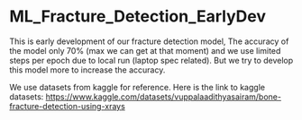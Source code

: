 # ML_Fracture_Detection_EarlyDev
This is early development of our fracture detection model, The accuracy of the model only 70% (max we can get at that moment) and we use limited steps per epoch due to local run (laptop spec related). But we try to develop this model more to increase the accuracy.

We use datasets from kaggle for reference. Here is the link to kaggle datasets: https://www.kaggle.com/datasets/vuppalaadithyasairam/bone-fracture-detection-using-xrays
